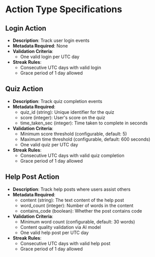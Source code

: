 # Action Type Specifications

## Login Action
- **Description**: Track user login events
- **Metadata Required**: None
- **Validation Criteria**: 
  - One valid login per UTC day
- **Streak Rules**: 
  - Consecutive UTC days with valid login
  - Grace period of 1 day allowed

## Quiz Action
- **Description**: Track quiz completion events
- **Metadata Required**: 
  - quiz_id (string): Unique identifier for the quiz
  - score (integer): User's score on the quiz
  - time_taken_sec (integer): Time taken to complete in seconds
- **Validation Criteria**:
  - Minimum score threshold (configurable, default: 5)
  - Maximum time threshold (configurable, default: 600 seconds)
  - One valid quiz per UTC day
- **Streak Rules**:
  - Consecutive UTC days with valid quiz completion
  - Grace period of 1 day allowed

## Help Post Action
- **Description**: Track help posts where users assist others
- **Metadata Required**:
  - content (string): The text content of the help post
  - word_count (integer): Number of words in the content
  - contains_code (boolean): Whether the post contains code
- **Validation Criteria**:
  - Minimum word count (configurable, default: 30 words)
  - Content quality validation via AI model
  - One valid help post per UTC day
- **Streak Rules**:
  - Consecutive UTC days with valid help post
  - Grace period of 1 day allowed
